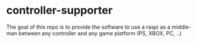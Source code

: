 # controller-supporter
The goal of this repo is to provide the software to use a raspi as a middle-man between any controller and any game platform (PS, XBOX, PC, ..)

